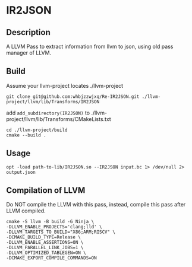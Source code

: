 # IR2JSON

## Description

A LLVM Pass to extract information from llvm to json, using old pass manager of LLVM.

## Build

Assume your llvm-project locates ./llvm-project

    git clone git@github.com:whbjzzwjxq/Re-IR2JSON.git ./llvm-project/llvm/lib/Transforms/IR2JSON

add  `add_subdirectory(IR2JSON)` to ./llvm-project/llvm/lib/Transforms/CMakeLists.txt

    cd ./llvm-project/build
    cmake --build .

## Usage

    opt -load path-to-lib/IR2JSON.so --IR2JSON input.bc 1> /dev/null 2> output.json

## Compilation of LLVM

Do NOT compile the LLVM with this pass, instead, compile this pass after LLVM compiled.

    cmake -S llvm -B build -G Ninja \
    -DLLVM_ENABLE_PROJECTS='clang;lld' \
    -DLLVM_TARGETS_TO_BUILD="X86;ARM;RISCV" \
    -DCMAKE_BUILD_TYPE=Release \
    -DLLVM_ENABLE_ASSERTIONS=ON \
    -DLLVM_PARALLEL_LINK_JOBS=1 \
    -DLLVM_OPTIMIZED_TABLEGEN=ON \
    -DCMAKE_EXPORT_COMPILE_COMMANDS=ON
